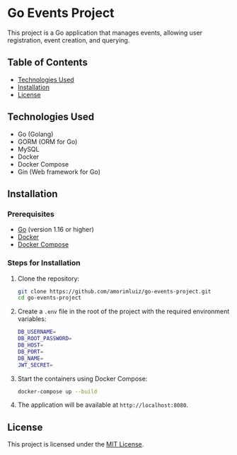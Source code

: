 # Go Events Project

This project is a Go application that manages events, allowing user registration, event creation, and querying.

## Table of Contents

- [Technologies Used](#technologies-used)
- [Installation](#installation)
- [License](#license)

## Technologies Used

- Go (Golang)
- GORM (ORM for Go)
- MySQL
- Docker
- Docker Compose
- Gin (Web framework for Go)

## Installation

### Prerequisites

- [Go](https://golang.org/dl/) (version 1.16 or higher)
- [Docker](https://www.docker.com/get-started)
- [Docker Compose](https://docs.docker.com/compose/)

### Steps for Installation

1. Clone the repository:

   ```bash
   git clone https://github.com/amorimluiz/go-events-project.git
   cd go-events-project
   ```

2. Create a `.env` file in the root of the project with the required environment variables:

   ```bash
   DB_USERNAME=
   DB_ROOT_PASSWORD=
   DB_HOST=
   DB_PORT=
   DB_NAME=
   JWT_SECRET=
   ```

3. Start the containers using Docker Compose:

   ```bash
   docker-compose up --build
   ```

4. The application will be available at `http://localhost:8080`.

## License

This project is licensed under the [MIT License](LICENSE).
